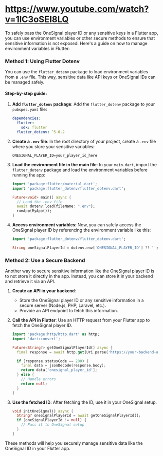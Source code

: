 # https://www.youtube.com/watch?v=1IC3oSEI8LQ

To safely pass the OneSignal player ID or any sensitive keys in a Flutter app, you can use environment variables or other secure methods to ensure that sensitive information is not exposed. Here's a guide on how to manage environment variables in Flutter:

### Method 1: Using Flutter Dotenv
You can use the `flutter_dotenv` package to load environment variables from a `.env` file. This way, sensitive data like API keys or OneSignal IDs can be managed safely.

#### Step-by-step guide:

1. **Add `flutter_dotenv` package**:
   Add the `flutter_dotenv` package to your `pubspec.yaml` file:
   
   ```yaml
   dependencies:
     flutter:
       sdk: flutter
     flutter_dotenv: ^5.0.2
   ```

2. **Create a `.env` file**:
   In the root directory of your project, create a `.env` file where you store your sensitive variables:
   
   ```plaintext
   ONESIGNAL_PLAYER_ID=your_player_id_here
   ```

3. **Load the environment file in the main file**:
   In your `main.dart`, import the `flutter_dotenv` package and load the environment variables before running the app:

   ```dart
   import 'package:flutter/material.dart';
   import 'package:flutter_dotenv/flutter_dotenv.dart';
   
   Future<void> main() async {
     // Load the .env file
     await dotenv.load(fileName: ".env");
     runApp(MyApp());
   }
   ```

4. **Access environment variables**:
   Now, you can safely access the OneSignal player ID by referencing the environment variable like this:

   ```dart
   import 'package:flutter_dotenv/flutter_dotenv.dart';

   String oneSignalPlayerId = dotenv.env['ONESIGNAL_PLAYER_ID'] ?? '';
   ```

### Method 2: Use a Secure Backend
Another way to secure sensitive information like the OneSignal player ID is to not store it directly in the app. Instead, you can store it in your backend and retrieve it via an API.

1. **Create an API in your backend**:
   - Store the OneSignal player ID or any sensitive information in a secure server (Node.js, PHP, Laravel, etc.).
   - Provide an API endpoint to fetch this information.

2. **Call the API in Flutter**:
   Use an HTTP request from your Flutter app to fetch the OneSignal player ID.

   ```dart
   import 'package:http/http.dart' as http;
   import 'dart:convert';

   Future<String?> getOneSignalPlayerId() async {
     final response = await http.get(Uri.parse('https://your-backend-api.com/onesignal_id'));

     if (response.statusCode == 200) {
       final data = jsonDecode(response.body);
       return data['onesignal_player_id'];
     } else {
       // Handle errors
       return null;
     }
   }
   ```

3. **Use the fetched ID**:
   After fetching the ID, use it in your OneSignal setup.

   ```dart
   void initOneSignal() async {
     String? oneSignalPlayerId = await getOneSignalPlayerId();
     if (oneSignalPlayerId != null) {
       // Pass it to OneSignal setup
     }
   }
   ```

These methods will help you securely manage sensitive data like the OneSignal ID in your Flutter app.